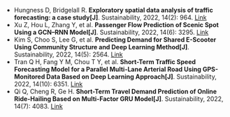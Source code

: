 * Hungness D, Bridgelall R. <b>Exploratory spatial data analysis of traffic forecasting: a case study[J]</b>. Sustainability, 2022, 14(2): 964. [Link](https://www.mdpi.com/2071-1050/14/2/964)
* Xu Z, Hou L, Zhang Y, et al. <b>Passenger Flow Prediction of Scenic Spot Using a GCN–RNN Model[J]</b>. Sustainability, 2022, 14(6): 3295. [Link](https://www.mdpi.com/2071-1050/14/6/3295)
* Kim S, Choo S, Lee G, et al. <b>Predicting Demand for Shared E-Scooter Using Community Structure and Deep Learning Method[J]</b>. Sustainability, 2022, 14(5): 2564. [Link](https://www.mdpi.com/1513062)
* Tran Q H, Fang Y M, Chou T Y, et al. <b>Short-Term Traffic Speed Forecasting Model for a Parallel Multi-Lane Arterial Road Using GPS-Monitored Data Based on Deep Learning Approach[J]</b>. Sustainability, 2022, 14(10): 6351. [Link](https://www.mdpi.com/2071-1050/14/10/6351)
* Qi Q, Cheng R, Ge H. <b>Short-Term Travel Demand Prediction of Online Ride-Hailing Based on Multi-Factor GRU Model[J]</b>. Sustainability, 2022, 14(7): 4083. [Link](https://www.mdpi.com/2071-1050/14/7/4083)
